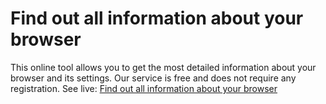# Find out all information about your browser
This online tool allows you to get the most detailed information about your browser and its settings. Our service is free and does not require any registration.
See live: [Find out all information about your browser](http://toolster.net/browser_checker)
